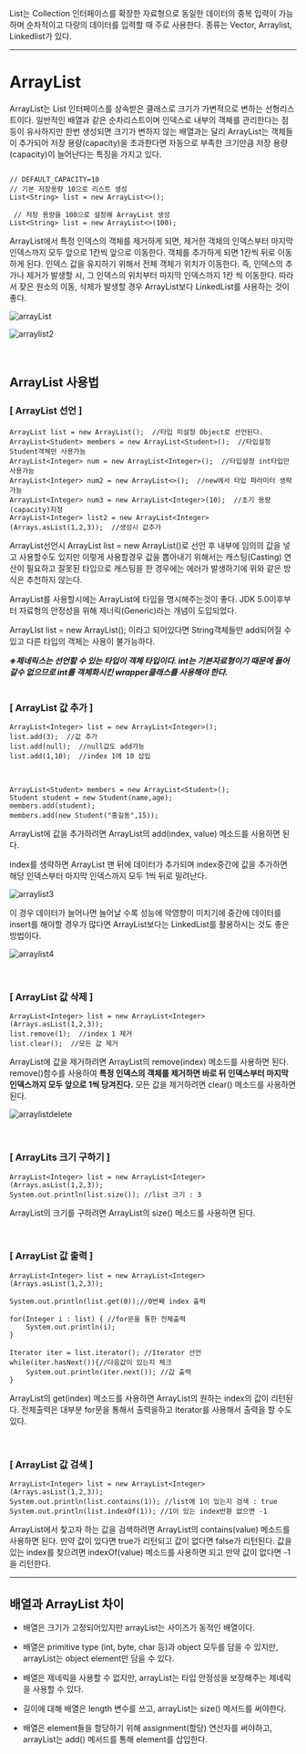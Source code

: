 List는 Collection 인터페이스를 확장한 자료형으로 동일한 데이터의 중복 입력이 가능하며 순차적이고 다량의 데이터를 입력할 때 주로 사용한다. 종류는 Vector, Arraylist, Linkedlist가 있다.

---

# ArrayList 

ArrayList는 List 인터페이스를 상속받은 클래스로 크기가 가변적으로 변하는 선형리스트이다. 
일반적인 배열과 같은 순차리스트이며 인덱스로 내부의 객체를 관리한다는 점 등이 유사하지만 한번 생성되면 크기가 변하지 않는 배열과는 달리 ArrayList는 객체들이 추가되어 저장 용량(capacity)을 초과한다면 자동으로 부족한 크기만큼 저장 용량(capacity)이 늘어난다는 특징을 가지고 있다.

```

// DEFAULT_CAPACITY=10 
// 기본 저장용량 10으로 리스트 생성 
List<String> list = new ArrayList<>();

 // 저장 용량을 100으로 설정해 ArrayList 생성 
List<String> list = new ArrayList<>(100);
```

ArrayList에서 특정 인덱스의 객체를 제거하게 되면, 제거한 객체의 인덱스부터 마지막 인덱스까지 모두 앞으로 1칸씩 앞으로 이동한다. 객체를 추가하게 되면 1칸씩 뒤로 이동하게 된다. 인덱스 값을 유지하기 위해서 전체 객체가 위치가 이동한다.
즉, 인덱스의 추가나 제거가 발생할 시, 그 인덱스의 위치부터 마지막 인덱스까지 1칸 씩 이동한다.
따라서 잦은 원소의 이동, 삭제가 발생할 경우 ArrayList보다 LinkedList를 사용하는 것이 좋다.

![arrayList](https://blog.kakaocdn.net/dn/qp1KU/btqEiLKhVVi/h1IfW46J1Ks7nu1DBvgUmk/img.png)

![arraylist2](https://blog.kakaocdn.net/dn/bpnfNy/btqD4yYYpRm/oJyzShR4aaqvFfz6Ol1YD0/img.jpg)

<br>

## ArrayList 사용법

### [ ArrayList 선언 ]
```
ArrayList list = new ArrayList();  //타입 미설정 Object로 선언된다.
ArrayList<Student> members = new ArrayList<Student>();  //타입설정 Student객체만 사용가능
ArrayList<Integer> num = new ArrayList<Integer>();  //타입설정 int타입만 사용가능
ArrayList<Integer> num2 = new ArrayList<>();  //new에서 타입 파라미터 생략가능
ArrayList<Integer> num3 = new ArrayList<Integer>(10);  //초기 용량(capacity)지정
ArrayList<Integer> list2 = new ArrayList<Integer>(Arrays.asList(1,2,3));  //생성시 값추가
```

ArrayList선언시 ArrayList list = new ArrayList()로 선언 후 내부에 임의의 값을 넣고 사용할수도 있지만 이렇게 사용할경우 값을 뽑아내기 위해서는 캐스팅(Casting) 연산이 필요하고 잘못된 타입으로 캐스팅을 한 경우에는 에러가 발생하기에 위와 같은 방식은 추천하지 않는다.

ArrayList를 사용할시에는 ArrayList에 타입을 명시해주는것이 좋다. JDK 5.0이후부터 자료형의 안정성을 위해 제너릭(Generic)라는 개념이 도입되었다. 

ArrayLIst<String> list = new ArrayList<String>(); 이라고 되어있다면 String객체들만 add되어질 수 있고 다른 타입의 객체는 사용이 불가능하다.

***※제네릭스는 선언할 수 있는 타입이 객체 타입이다. int는 기본자료형이기 때문에 들어갈수 없으므로 int를 객체화시킨 wrapper클래스를 사용해야 한다.***
<br>
<br>

### [ ArrayList 값 추가 ]
```
ArrayList<Integer> list = new ArrayList<Integer>();
list.add(3);  //값 추가
list.add(null);  //null값도 add가능
list.add(1,10);  //index 1에 10 삽입
```
<br>

```
ArrayList<Student> members = new ArrayList<Student>();
Student student = new Student(name,age);
members.add(student);
members.add(new Student("홍길동",15));
```
ArrayList에 값을 추가하려면 ArrayList의 add(index, value) 메소드를 사용하면 된다. 

index를 생략하면 ArrayList 맨 뒤에 데이터가 추가되며 index중간에 값을 추가하면 해당 인덱스부터 마지막 인덱스까지 모두 1씩 뒤로 밀려난다. 

![arraylist3](https://blog.kakaocdn.net/dn/bd9xgH/btqEiM3wKkP/k6YlzEPE3414PzuO1zse00/img.png)

이 경우 데이터가 늘어나면 늘어날 수록 성능에 악영향이 미치기에 중간에 데이터를 insert를 해야할 경우가 많다면 ArrayList보다는 LinkedList를 활용하시는 것도 좋은 방법이다.

![arraylist4](https://blog.kakaocdn.net/dn/lNXb3/btqNH0rE6R7/evmk6mbIYSDFS6YEyDHpek/img.png)

<br>

### [ ArrayList 값 삭제 ]
```
ArrayList<Integer> list = new ArrayList<Integer>(Arrays.asList(1,2,3));
list.remove(1);  //index 1 제거
list.clear();  //모든 값 제거
```

ArrayList에 값을 제거하려면 ArrayList의 remove(index) 메소드를 사용하면 된다. remove()함수를 사용하여 **특정 인덱스의 객체를 제거하면 바로 뒤 인덱스부터 마지막 인덱스까지 모두 앞으로 1씩 당겨진다.** 
모든 값을 제거하려면 clear() 메소드를 사용하면 된다.

![arraylistdelete](https://blog.kakaocdn.net/dn/BnPnb/btqNJvEIuVp/AveRJgGkdykzqqLqfS6DP1/img.png)

<br>

### [ ArrayLits 크기 구하기 ]
```
ArrayList<Integer> list = new ArrayList<Integer>(Arrays.asList(1,2,3));
System.out.println(list.size()); //list 크기 : 3
```
ArrayList의 크기를 구하려면 ArrayList의 size() 메소드를 사용하면 된다.

<br>

### [ ArrayList 값 출력 ]
```
ArrayList<Integer> list = new ArrayList<Integer>(Arrays.asList(1,2,3));

System.out.println(list.get(0));//0번째 index 출력
		
for(Integer i : list) { //for문을 통한 전체출력
    System.out.println(i);
}

Iterator iter = list.iterator(); //Iterator 선언 
while(iter.hasNext()){//다음값이 있는지 체크
    System.out.println(iter.next()); //값 출력
}
```

ArrayList의 get(index) 메소드를 사용하면 ArrayList의 원하는 index의 값이 리턴된다. 
전체출력은 대부분 for문을 통해서 출력을하고 Iterator를 사용해서 출력을 할 수도 있다.

<br>

### [ ArrayList 값 검색 ]

```
ArrayList<Integer> list = new ArrayList<Integer>(Arrays.asList(1,2,3));
System.out.println(list.contains(1)); //list에 1이 있는지 검색 : true
System.out.println(list.indexOf(1)); //1이 있는 index반환 없으면 -1
```
ArrayList에서 찾고자 하는 값을 검색하려면 ArrayList의 contains(value) 메소드를 사용하면 된다. 
만약 값이 있다면 true가 리턴되고 값이 없다면 false가 리턴된다. 값을 있는 index를 찾으려면 indexOf(value) 메소드를 사용하면 되고 만약 값이 없다면 -1을 리턴한다.

---

## 배열과 ArrayList 차이

-  배열은 크기가 고정되어있지만 arrayList는 사이즈가 동적인 배열이다.

-  배열은 primitive type (int, byte, char 등)과 object 모두를 담을 수 있지만, arrayList는 object element만 담을 수 있다.

-  배열은 제네릭을 사용할 수 없지만, arrayList는 타입 안정성을 보장해주는 제네릭을 사용할 수 있다.

-  길이에 대해 배열은 length 변수를 쓰고, arrayList는 size() 메서드를 써야한다.

-  배열은 element들을 할당하기 위해 assignment(할당) 연산자를 써야하고, arrayList는 add() 메서드를 통해 element를 삽입한다.
